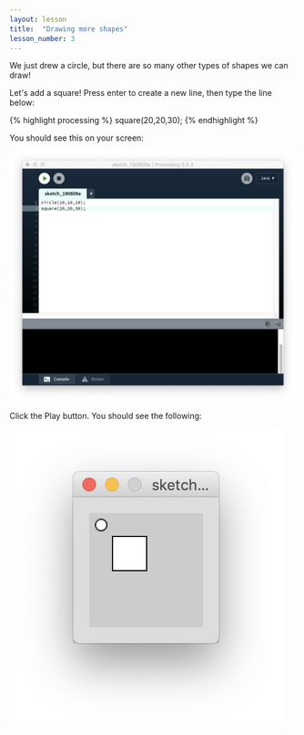 ```yaml
---
layout: lesson
title:  "Drawing more shapes"
lesson_number: 3
---
```


We just drew a circle, but there are so many other types of shapes we can draw!

Let's add a square! Press enter to create a new line, then type the line below:

{% highlight processing %}
square(20,20,30);
{% endhighlight %}

You should see this on your screen:

![Processing Content](/assets/images/lesson3-1.png)

Click the <i class="fa fa-play"></i> Play button. You should see the following:

![Processing Content](/assets/images/lesson3-2.png)
